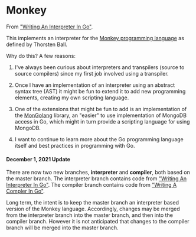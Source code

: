 # Monkey

From ["Writing An Interpreter In Go"](https://interpreterbook.com/). 

This implements an interpreter for the [Monkey programming language](https://monkeylang.org/) as defined by Thorsten Ball.

Why do this? A few reasons:

1. I've always been curious about interpreters and transpilers (source to source compilers) since my first job involved using a transpiler.

2. Once I have an implementation of an interpreter using an abstract syntax tree (AST) it might be fun
to extend it to add new programming elements, creating my own scripting language.

3. One of the extensions that might be fun to add is an implementation of the [MonGolang](https://github.com/ddgarrett/mongolang) library, an "easier" to use implementation of MongoDB access in Go, which might in turn provide a scripting language for using MongoDB.

4. I want to continue to learn more about the Go programming language itself and best practices in programming with Go.

#### December 1, 2021 Update

There are now two new branches, <b>interpreter</b> and <b>compiler</b>, both based on the master branch. The interpreter branch contains code from ["Writing An Interpreter In Go"](https://interpreterbook.com/). The compiler branch contains code from ["Writing A Compler In Go"](https://compilerbook.com/).

Long term, the intent is to keep the master branch an interpreter based version of the Monkey language. Accordingly, changes may be merged from the interpreter branch into the master branch, and then into the compiler branch. However it is not anticipated that changes to the compiler branch will be merged into the master branch.

